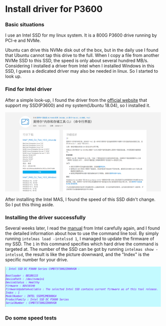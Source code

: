 # Install driver for P3600



### Basic situations

I use an Intel SSD for my linux system. It is a 800G P3600 drive running by PCI-e and NVMe.

Ubuntu can drive this NVMe disk out of the box, but in the daily use I found that Ubuntu cannot tap this drive to the full. When I copy a file from another NVMe SSD to this SSD, the speed is only about several hundred MB/s. Considering I installed a driver from Intel when I installed Windows in this SSD, I guess a dedicated driver may also be needed in linux. So I started to look up.



### Find for Intel driver

After a simple look-up, I found the driver from the [official website](https://downloadcenter.intel.com/zh-cn/download/29337/-CLI-?product=80999) that support my SSD(P3600) and my system(Ubuntu 18.04), so I installed it.

![driver-download](driver-download.png)

After installing the Intel MAS, I found the speed of this SSD didn't change. So I put this thing aside. 



### Installing the driver successfully

Several weeks later, I read the [manual](https://downloadmirror.intel.com/29337/eng/Intel_Memory_And_Storage_Tool_User%20Guide-Public-342245-001US.pdf) from Intel carefully again, and I found the detailed information about how to use the command line tool. By simply running ``intelmas load -intelssd 1``, I managed to update the firmware of my SSD. The ``1`` in this command specifies which hard drive the command is targeted at. The number of the SSD can be got by running ``intelmas show -intelssd``, the result is like the picture downward, and the "Index" is the specific number for your drive.

![ssd-info](SSD-info.png)



### Do some speed tests

